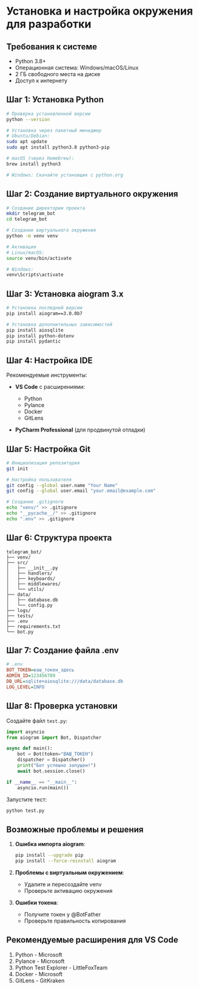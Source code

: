 # Установка и настройка окружения для разработки

## Требования к системе
- Python 3.8+
- Операционная система: Windows/macOS/Linux
- 2 ГБ свободного места на диске
- Доступ к интернету

## Шаг 1: Установка Python
```bash
# Проверка установленной версии
python --version

# Установка через пакетный менеджер
# Ubuntu/Debian:
sudo apt update
sudo apt install python3.8 python3-pip

# macOS (через Homebrew):
brew install python3

# Windows: Скачайте установщик с python.org
```
## Шаг 2: Создание виртуального окружения
```bash
# Создание директории проекта
mkdir telegram_bot
cd telegram_bot

# Создание виртуального окружения
python -m venv venv

# Активация
# Linux/macOS:
source venv/bin/activate

# Windows:
venv\Scripts\activate
```
## Шаг 3: Установка aiogram 3.x
```bash
# Установка последней версии
pip install aiogram==3.0.0b7

# Установка дополнительных зависимостей
pip install aiosqlite
pip install python-dotenv
pip install pydantic
```
## Шаг 4: Настройка IDE

Рекомендуемые инструменты:

- **VS Code** с расширениями:
    
    - Python
    - Pylance
    - Docker
    - GitLens
- **PyCharm Professional** (для продвинутой отладки)
    

## Шаг 5: Настройка Git
```bash
# Инициализация репозитория
git init

# Настройка пользователя
git config --global user.name "Your Name"
git config --global user.email "your.email@example.com"

# Создание .gitignore
echo "venv/" >> .gitignore
echo "__pycache__/" >> .gitignore
echo ".env" >> .gitignore
```
## Шаг 6: Структура проекта
```
telegram_bot/
├── venv/
├── src/
│   ├── __init__.py
│   ├── handlers/
│   ├── keyboards/
│   ├── middlewares/
│   └── utils/
├── data/
│   ├── database.db
│   └── config.py
├── logs/
├── tests/
├── .env
├── requirements.txt
└── bot.py
```
## Шаг 7: Создание файла .env
```ini
# .env
BOT_TOKEN=ваш_токен_здесь
ADMIN_ID=123456789
DB_URL=sqlite+aiosqlite:///data/database.db
LOG_LEVEL=INFO
```
## Шаг 8: Проверка установки

Создайте файл `test.py`:
```python
import asyncio
from aiogram import Bot, Dispatcher

async def main():
    bot = Bot(token="ВАШ_ТОКЕН")
    dispatcher = Dispatcher()
    print("Бот успешно запущен!")
    await bot.session.close()

if __name__ == "__main__":
    asyncio.run(main())
```
Запустите тест:
```bash
python test.py
```
## Возможные проблемы и решения

1. **Ошибка импорта aiogram**:
    
    ```bash
    pip install --upgrade pip
    pip install --force-reinstall aiogram
    ```
2. **Проблемы с виртуальным окружением**:
    
    - Удалите и пересоздайте venv
    - Проверьте активацию окружения
3. **Ошибки токена**:
    
    - Получите токен у @BotFather
    - Проверьте правильность копирования

## Рекомендуемые расширения для VS Code

1. Python - Microsoft
2. Pylance - Microsoft
3. Python Test Explorer - LittleFoxTeam
4. Docker - Microsoft
5. GitLens - GitKraken